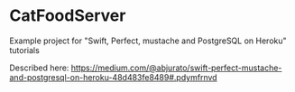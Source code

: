# CatFoodServer
Example project for "Swift, Perfect, mustache and PostgreSQL on Heroku" tutorials

Described here: https://medium.com/@abjurato/swift-perfect-mustache-and-postgresql-on-heroku-48d483fe8489#.pdymfrnvd

